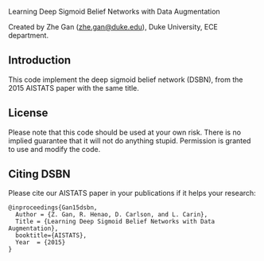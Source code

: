 Learning Deep Sigmoid Belief Networks with Data Augmentation

Created by Zhe Gan (zhe.gan@duke.edu), Duke University, ECE department.

## Introduction

This code implement the deep sigmoid belief network (DSBN), from the 2015 AISTATS paper with the same title. 

## License

Please note that this code should be used at your own risk. There is no implied guarantee that it will
not do anything stupid. Permission is granted to use and modify the code.

## Citing DSBN

Please cite our AISTATS paper in your publications if it helps your research:

    @inproceedings{Gan15dsbn,
      Author = {Z. Gan, R. Henao, D. Carlson, and L. Carin},
      Title = {Learning Deep Sigmoid Belief Networks with Data Augmentation},
      booktitle={AISTATS},
      Year  = {2015}
    }


 



